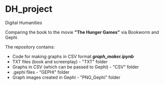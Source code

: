 # DH_project
Digital Humanities

Comparing the book to the movie **"The Hunger Games"** via Bookworm and Gephi

The repository contains:
* Code for making graphs in CSV format  ***graph_maker.ipynb*** 
* TXT files (book and screenplay) - "TXT" folder
* Graphs in CSV (which can be passed to Gephi) - "CSV" folder
* .gephi files - "GEPHI" folder
* Graph images created in Gephi - "PNG_Gephi" folder
